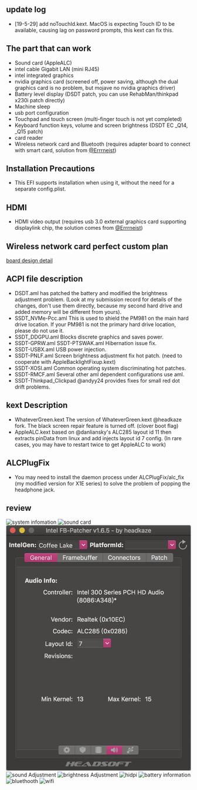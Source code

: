 ## update log

- [19-5-29] add noTouchId.kext. MacOS is expecting Touch ID to be available, causing lag on password prompts, this kext can fix this.

## The part that can work

- Sound card (AppleALC)
- intel cable Gigabit LAN (mini RJ45)
- intel integrated graphics
- nvidia graphics card (screened off, power saving, although the dual graphics card is no problem, but mojave no nvidia graphics driver)
- Battery level display (DSDT patch, you can use RehabMan/thinkpad x230i patch directly)
- Machine sleep
- usb port configuration
- Touchpad and touch screen (multi-finger touch is not yet completed)
- Keyboard function keys, volume and screen brightness (DSDT EC \_Q14, \_Q15 patch)
- card reader
- Wireless network card and Bluetooth (requires adapter board to connect with smart card, solution from [@Errrneist](https://github.com/Errrneist/Hackintosh-Thinkpad-X1-Extreme))

## Installation Precautions

- This EFI supports installation when using it, without the need for a separate config.plist.

## HDMI

- HDMI video output (requires usb 3.0 external graphics card supporting displaylink chip, the solution comes from [@Errrneist](https://github.com/Errrneist/Hackintosh-Thinkpad-X1-Extreme))

## Wireless network card perfect custom plan

[board design detail](https://github.com/zysuper/Thinkpad-X1-extreme-EFI/blob/master/doc/Wi-Fi%20bluethooth.md)

## ACPI file description

- DSDT.aml has patched the battery and modified the brightness adjustment problem. (Look at my submission record for details of the changes, don't use them directly, because my second hard drive and added memory will be different from yours).
- SSDT_NVMe-Pcc.aml This is used to shield the PM981 on the main hard drive location. If your PM981 is not the primary hard drive location, please do not use it.
- SSDT_DDGPU.aml Blocks discrete graphics and saves power.
- SSDT-GPRW.aml SSDT-PTSWAK.aml Hibernation issue fix.
- SSDT-USBX.aml USB power injection.
- SSDT-PNLF.aml Screen brightness adjustment fix hot patch. (need to cooperate with AppleBacklightFixup.kext)
- SSDT-XOSI.aml Common operating system discriminating hot patches.
- SSDT-RMCF.aml Several other aml dependent configurations use aml.
- SSDT-Thinkpad_Clickpad @andyy24 provides fixes for small red dot drift problems.

## kext Description

- WhateverGreen.kext The version of WhateverGreen.kext @headkaze fork. The black screen repair feature is turned off. (clover boot flag)
- AppleALC.kext based on @danliansky's ALC285 layout id 11 then extracts pinData from linux and add injects layout id 7 config. (In rare cases, you may have to restart twice to get AppleALC to work)

## ALCPlugFix

- You may need to install the daemon process under ALCPlugFix/alc_fix (my modified version for X1E series) to solve the problem of popping the headphone jack.

## review

![system infomation](https://github.com/zysuper/Thinkpad-X1-extreme-EFI/raw/master/screenshot/WX20181112-135012%402x.png)
![sound card](https://github.com/zysuper/Thinkpad-X1-extreme-EFI/raw/master/screenshot/WX20181112-135132%402x.png)
![sound card information](https://github.com/zysuper/Thinkpad-X1-extreme-EFI/raw/master/screenshot/WX20181120-160913%402x.png)
![sound Adjustment](https://raw.githubusercontent.com/zysuper/Thinkpad-X1-extreme-EFI/master/screenshot/WX20181112-135224%402x.png)
![brightness Adjustment](https://github.com/zysuper/Thinkpad-X1-extreme-EFI/raw/master/screenshot/WX20181112-135216%402x.png)
![hidpi](https://github.com/zysuper/Thinkpad-X1-extreme-EFI/raw/master/screenshot/WX20181112-135157%402x.png)
![battery information](https://github.com/zysuper/Thinkpad-X1-extreme-EFI/raw/master/screenshot/WX20181112-135103%402x.png)
![bluethooth](https://github.com/zysuper/Thinkpad-X1-extreme-EFI/raw/master/screenshot/bluethooth.png)
![wifi](https://github.com/zysuper/Thinkpad-X1-extreme-EFI/raw/master/screenshot/wifi.png)
